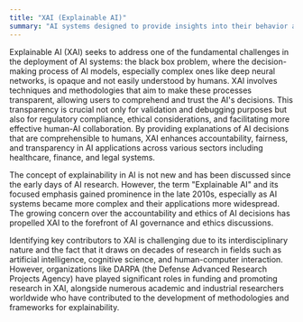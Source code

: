 ```yaml
---
title: "XAI (Explainable AI)"
summary: "AI systems designed to provide insights into their behavior and decisions, making them transparent and understandable to humans."
---
```

Explainable AI (XAI) seeks to address one of the fundamental challenges in the deployment of AI systems: the black box problem, where the decision-making process of AI models, especially complex ones like deep neural networks, is opaque and not easily understood by humans. XAI involves techniques and methodologies that aim to make these processes transparent, allowing users to comprehend and trust the AI's decisions. This transparency is crucial not only for validation and debugging purposes but also for regulatory compliance, ethical considerations, and facilitating more effective human-AI collaboration. By providing explanations of AI decisions that are comprehensible to humans, XAI enhances accountability, fairness, and transparency in AI applications across various sectors including healthcare, finance, and legal systems.

The concept of explainability in AI is not new and has been discussed since the early days of AI research. However, the term "Explainable AI" and its focused emphasis gained prominence in the late 2010s, especially as AI systems became more complex and their applications more widespread. The growing concern over the accountability and ethics of AI decisions has propelled XAI to the forefront of AI governance and ethics discussions.

Identifying key contributors to XAI is challenging due to its interdisciplinary nature and the fact that it draws on decades of research in fields such as artificial intelligence, cognitive science, and human-computer interaction. However, organizations like DARPA (the Defense Advanced Research Projects Agency) have played significant roles in funding and promoting research in XAI, alongside numerous academic and industrial researchers worldwide who have contributed to the development of methodologies and frameworks for explainability.

